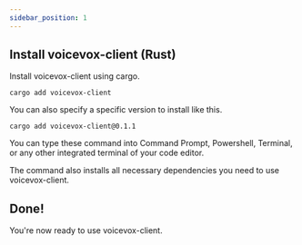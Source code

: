 ```yaml
---
sidebar_position: 1
---
```


## Install voicevox-client (Rust)

Install voicevox-client using cargo.

```
cargo add voicevox-client
```

You can also specify a specific version to install like this.
```
cargo add voicevox-client@0.1.1
```

You can type these command into Command Prompt, Powershell, Terminal, or any other integrated terminal of your code editor.

The command also installs all necessary dependencies you need to use voicevox-client.

## Done!

You're now ready to use voicevox-client.